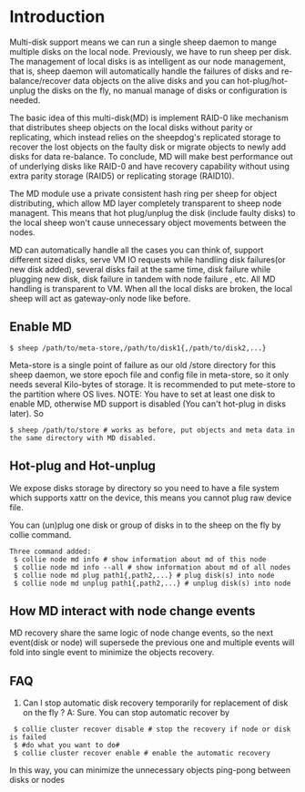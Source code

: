 # Introduction

Multi-disk support means we can run a single sheep daemon to mange multiple disks on the local node. Previously, we have to run sheep per disk. The management of local disks is as intelligent as our node management, that is, sheep daemon will automatically handle the failures of disks and re-balance/recover data objects on the alive disks and you can hot-plug/hot-unplug the disks on the fly, no manual manage of disks or configuration is needed. 

The basic idea of this multi-disk(MD) is implement RAID-0 like mechanism that distributes sheep objects on the local disks without parity or replicating, which instead relies on the sheepdog's replicated storage to recover the lost objects on the faulty disk or migrate objects to newly add disks for data re-balance. To conclude, MD will make best performance out of underlying disks like RAID-0 and have recovery capability without using extra parity storage (RAID5) or replicating storage (RAID10).

The MD module use a private consistent hash ring per sheep for object distributing, which allow MD layer completely transparent to sheep node managent. This means that hot plug/unplug the disk (include faulty disks) to the local sheep won't cause unnecessary object movements between the nodes. 

MD can automatically handle all the cases you can think of, support different sized disks, serve VM IO requests while handling disk failures(or new disk added), several disks fail at the same time, disk failure while plugging new disk, disk failure in tandem with node failure , etc. All MD handling is transparent to VM.  When all the local disks are broken, the local sheep will act as gateway-only node like before.

## Enable MD
 ```
$ sheep /path/to/meta-store,/path/to/disk1{,/path/to/disk2,...}
 ```

Meta-store is a single point of failure as our old /store directory for this sheep daemon, we store epoch file and config file in meta-store, so it only needs several Kilo-bytes of storage.  It is recommended to put mete-store to the partition where OS lives. NOTE: You have to set at least one disk to enable MD, otherwise MD support is disabled (You can't hot-plug in disks later).  So
```
$ sheep /path/to/store # works as before, put objects and meta data in the same directory with MD disabled.
```

## Hot-plug and Hot-unplug

We expose disks storage by directory so you need to have a file system which supports xattr on the device, this means you cannot plug raw device file.

You can (un)plug one disk or group of disks in to the sheep on the fly by collie command.

```
Three command added:
 $ collie node md info # show information about md of this node
 $ collie node md info --all # show information about md of all nodes
 $ collie node md plug path1{,path2,...} # plug disk(s) into node
 $ collie node md unplug path1{,path2,...} # unplug disk(s) into node
```

## How MD interact with node change events

MD recovery share the same logic of node change events, so the next event(disk or node) will supersede the previous one and multiple events will fold into single event to minimize the objects recovery.

## FAQ
 1. Can I stop automatic disk recovery temporarily for replacement of disk on the fly ?
  A: Sure. You can stop automatic recover by

```
 $ collie cluster recover disable # stop the recovery if node or disk is failed
 $ #do what you want to do#
 $ collie cluster recover enable # enable the automatic recovery  
```
 
  In this way, you can minimize the unnecessary objects ping-pong between disks or nodes
